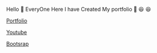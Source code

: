 Hello :wave: EveryOne 
Here I have Created My portfolio :necktie:  :laughing: :satisfied:

[Portfolio](https://jigarsony.github.io/)

[Youtube](https://www.youtube.com/watch?v=3jt-J4Rc__M)

[Bootsrap](https://startbootstrap.com/themes/resume/)

